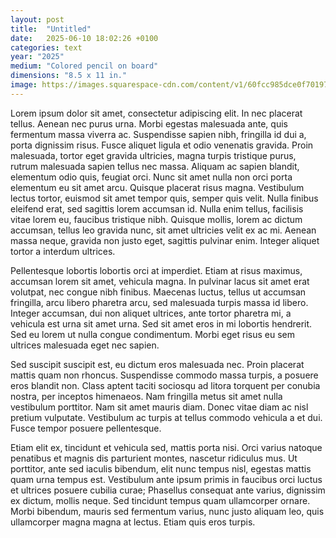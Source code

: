 ```yaml
---
layout: post
title:  "Untitled"
date:   2025-06-10 18:02:26 +0100
categories: text
year: "2025"
medium: "Colored pencil on board"
dimensions: "8.5 x 11 in."
image: https://images.squarespace-cdn.com/content/v1/60fcc985dce0f701975ed91d/1718379227356-KO6Q16Q80B0TOZXMVIKZ/women.jpg?format=1500w
---
```

Lorem ipsum dolor sit amet, consectetur adipiscing elit. In nec placerat tellus. Aenean nec purus urna. Morbi egestas malesuada ante, quis fermentum massa viverra ac. Suspendisse sapien nibh, fringilla id dui a, porta dignissim risus. Fusce aliquet ligula et odio venenatis gravida. Proin malesuada, tortor eget gravida ultricies, magna turpis tristique purus, rutrum malesuada sapien tellus nec massa. Aliquam ac sapien blandit, elementum odio quis, feugiat orci. Nunc sit amet nulla non orci porta elementum eu sit amet arcu. Quisque placerat risus magna. Vestibulum lectus tortor, euismod sit amet tempor quis, semper quis velit. Nulla finibus eleifend erat, sed sagittis lorem accumsan id. Nulla enim tellus, facilisis vitae lorem eu, faucibus tristique nibh. Quisque mollis, lorem ac dictum accumsan, tellus leo gravida nunc, sit amet ultricies velit ex ac mi. Aenean massa neque, gravida non justo eget, sagittis pulvinar enim. Integer aliquet tortor a interdum ultrices.

Pellentesque lobortis lobortis orci at imperdiet. Etiam at risus maximus, accumsan lorem sit amet, vehicula magna. In pulvinar lacus sit amet erat volutpat, nec congue nibh finibus. Maecenas luctus, tellus ut accumsan fringilla, arcu libero pharetra arcu, sed malesuada turpis massa id libero. Integer accumsan, dui non aliquet ultrices, ante tortor pharetra mi, a vehicula est urna sit amet urna. Sed sit amet eros in mi lobortis hendrerit. Sed eu lorem ut nulla congue condimentum. Morbi eget risus eu sem ultrices malesuada eget nec sapien.

Sed suscipit suscipit est, eu dictum eros malesuada nec. Proin placerat mattis quam non rhoncus. Suspendisse commodo massa turpis, a posuere eros blandit non. Class aptent taciti sociosqu ad litora torquent per conubia nostra, per inceptos himenaeos. Nam fringilla metus sit amet nulla vestibulum porttitor. Nam sit amet mauris diam. Donec vitae diam ac nisl pretium vulputate. Vestibulum ac turpis at tellus commodo vehicula a et dui. Fusce tempor posuere pellentesque.

Etiam elit ex, tincidunt et vehicula sed, mattis porta nisi. Orci varius natoque penatibus et magnis dis parturient montes, nascetur ridiculus mus. Ut porttitor, ante sed iaculis bibendum, elit nunc tempus nisl, egestas mattis quam urna tempus est. Vestibulum ante ipsum primis in faucibus orci luctus et ultrices posuere cubilia curae; Phasellus consequat ante varius, dignissim ex dictum, mollis neque. Sed tincidunt tempus quam ullamcorper ornare. Morbi bibendum, mauris sed fermentum varius, nunc justo aliquam leo, quis ullamcorper magna magna at lectus. Etiam quis eros turpis. 
